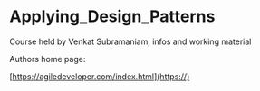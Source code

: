 # Applying_Design_Patterns

Course held by Venkat Subramaniam, infos and working material

Authors home page:

[https://agiledeveloper.com/index.html](https://)
